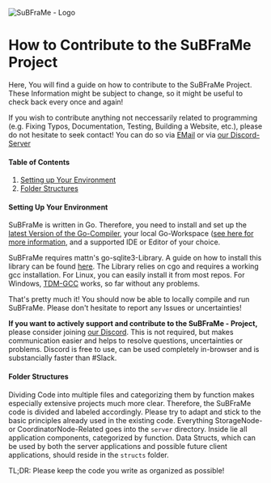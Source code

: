 ![SuBFraMe - Logo](https://www.fuchstim.de/subframe/res/img/logo/logo-1-text_small.png#)
# How to Contribute to the SuBFraMe Project
Here, You will find a guide on how to contribute to the SuBFraMe Project. These Information might be subject to change, so it might be useful to check back every once and again!

If you wish to contribute anything not neccessarily related to programming (e.g. Fixing Typos, Documentation, Testing, Building a Website, etc.), please do not hesitate to seek contact! You can do so via [EMail](mailto:subframe@gp.ftim.eu) or via [our Discord-Server](https://discord.gg/HwTebxs)

#### Table of Contents
1. [Setting up Your Environment](#setting-up-your-environment)
2. [Folder Structures](#folder-structures)

#### Setting Up Your Environment
SuBFraMe is written in Go. Therefore, you need to install and set up the [latest Version of the Go-Compiler](https://golang.org/dl/), your local Go-Workspace ([see here for more information](https://golang.org/doc/install), and a supported IDE or Editor of your choice. 

SuBFraMe requires mattn's go-sqlite3-Library. A guide on how to install this library can be found [here](http://mattn.github.io/go-sqlite3/). The Library relies on cgo and requires a working gcc installation. For Linux, you can easily install it from most repos. For Windows, [TDM-GCC](http://tdm-gcc.tdragon.net/download) works, so far without any problems.

That's pretty much it! You should now be able to locally compile and run SuBFraMe. Please don't hesitate to report any Issues or uncertainties!

**If you want to actively support and contribute to the SuBFraMe - Project,** please consider joining [our Discord](https://discord.gg/HwTebxs). This is not required, but makes communication easier and helps to resolve questions, uncertainties or problems. Discord is free to use, can be used completely in-browser and is substancially faster than #Slack.

#### Folder Structures
Dividing Code into multiple files and categorizing them by function makes especially extensive projects much more clear. 
Therefore, the SuBFraMe code is divided and labeled accordingly. Please try to adapt and stick to the basic principles already used in the existing code.
Everything StorageNode- or CoordinatorNode-Related goes into the `server` directory. Inside lie all application components, categorized by function.
Data Structs, which can be used by both the server applications and possible future client applications, should reside in the `structs` folder.

TL;DR: Please keep the code you write as organized as possible!
